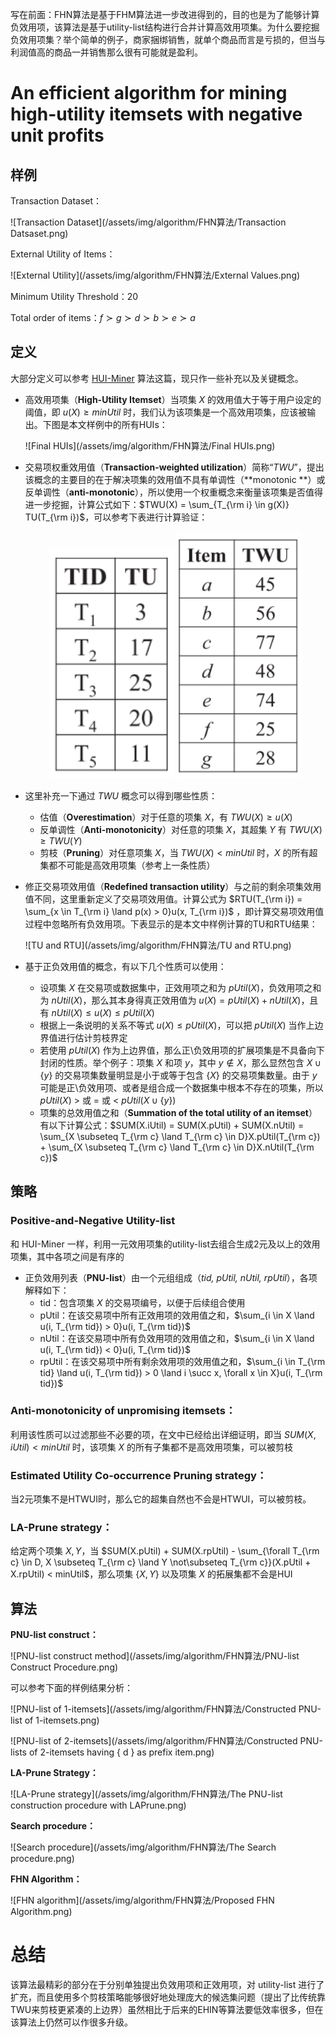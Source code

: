 写在前面：FHN算法是基于FHM算法进一步改进得到的，目的也是为了能够计算负效用项，该算法是基于utility-list结构进行合并计算高效用项集。为什么要挖掘负效用项集？举个简单的例子，商家捆绑销售，就单个商品而言是亏损的，但当与利润值高的商品一并销售那么很有可能就是盈利。

# An efficient algorithm for mining high-utility itemsets with negative unit profits

## 样例

Transaction Dataset：

![Transaction Dataset](/assets/img/algorithm/FHN算法/Transaction Datsaset.png)

External Utility of Items：

![External Utility](/assets/img/algorithm/FHN算法/External Values.png)

Minimum Utility Threshold：20

Total order of items：$f \succ g \succ d \succ b \succ e \succ a$

## 定义

大部分定义可以参考 [HUI-Miner](https://suarne.github.io/posts/HUI-Miner%E7%AE%97%E6%B3%95/) 算法这篇，现只作一些补充以及关键概念。

+ 高效用项集（**High-Utility Itemset**）当项集 $X$ 的效用值大于等于用户设定的阈值，即 $u(X) \ge minUtil$ 时，我们认为该项集是一个高效用项集，应该被输出。下图是本文样例中的所有HUIs：

  ![Final HUIs](/assets/img/algorithm/FHN算法/Final HUIs.png)

+ 交易项权重效用值（**Transaction-weighted utilization**）简称“_TWU_”，提出该概念的主要目的在于解决项集的效用值不具有单调性（**monotonic **）或反单调性（**anti-monotonic**），所以使用一个权重概念来衡量该项集是否值得进一步挖掘，计算公式如下：$TWU(X) = \sum_{T_{\rm i} \in g(X)} TU(T_{\rm i})$，可以参考下表进行计算验证：

  <center calss="half">
      <img src="/assets/img/algorithm/FHN算法/TU.png" width=200 alt="Transaction Utility"/>
      <img src="/assets/img/algorithm/FHN算法/TWU.png" width=200 alt="Transaction-Weighted Utility"/>
  </center>

+ 这里补充一下通过 $TWU$ 概念可以得到哪些性质：

  - 估值（**Overestimation**）对于任意的项集 $X$，有 $TWU(X) \ge u(X)$
  - 反单调性（**Anti-monotonicity**）对任意的项集 $X$，其超集 $Y$ 有 $TWU(X) \ge TWU(Y)$
  - 剪枝（**Pruning**）对任意项集 $X$，当 $TWU(X) < minUtil$ 时，$X$ 的所有超集都不可能是高效用项集（参考上一条性质）

+ 修正交易项效用值（**Redefined transaction utility**）与之前的剩余项集效用值不同，这里重新定义了交易项效用值。计算公式为 $RTU(T_{\rm i}) = \sum_{x \in T_{\rm i} \land p(x) > 0}u(x, T_{\rm i})$ ，即计算交易项效用值过程中忽略所有负效用项。下表显示的是本文中样例计算的TU和RTU结果：

  ![TU and RTU](/assets/img/algorithm/FHN算法/TU and RTU.png)

+ 基于正负效用值的概念，有以下几个性质可以使用：

  - 设项集 $X$ 在交易项或数据集中，正效用项之和为 $pUtil(X)$，负效用项之和为 $nUtil(X)$，那么其本身得真正效用值为 $u(X) = pUtil(X) + nUtil(X)$，且有 $nUtil(X) \le u(X) \le pUtil(X)$
  - 根据上一条说明的关系不等式 $u(X) \le pUtil(X)$，可以把 $pUtil(X)$ 当作上边界值进行估计剪枝界定
  - 若使用 $pUtil(X)$ 作为上边界值，那么正\负效用项的扩展项集是不具备向下封闭的性质。举个例子：项集 $X$ 和项 $y$，其中 $y \notin X$，那么显然包含 $X \cup \{y\}$ 的交易项集数量明显是小于或等于包含 $\{X\}$ 的交易项集数量。由于 $y$ 可能是正\负效用项、或者是组合成一个数据集中根本不存在的项集，所以 $pUtil(X)$ > 或 = 或 < $pUtil(X \cup \{y\})$
  - 项集的总效用值之和（**Summation of the total utility of an itemset**）有以下计算公式：$SUM(X.iUtil) = SUM(X.pUtil) + SUM(X.nUtil) = \sum_{X \subseteq T_{\rm c} \land T_{\rm c} \in D}X.pUtil(T_{\rm c}) + \sum_{X \subseteq T_{\rm c} \land T_{\rm c} \in D}X.nUtil(T_{\rm c})$

## 策略

### Positive-and-Negative Utility-list

和 HUI-Miner 一样，利用一元效用项集的utility-list去组合生成2元及以上的效用项集，其中各项之间是有序的

+ 正负效用列表（**PNU-list**）由一个元组组成（_tid, pUtil, nUtil, rpUtil_），各项解释如下：
  - tid：包含项集 $X$ 的交易项编号，以便于后续组合使用
  - pUtil：在该交易项中所有正效用项的效用值之和，$\sum_{i \in X \land u(i, T_{\rm tid}) > 0}u(i, T_{\rm tid})$
  - nUtil：在该交易项中所有负效用项的效用值之和，$\sum_{i \in X \land u(i, T_{\rm tid}) < 0}u(i, T_{\rm tid})$
  - rpUtil：在该交易项中所有剩余效用项的效用值之和，$\sum_{i \in T_{\rm tid} \land u(i, T_{\rm tid}) > 0 \land i \succ x, \forall x \in X}u(i, T_{\rm tid})$

### Anti-monotonicity of unpromising itemsets：

利用该性质可以过滤那些不必要的项，在文中已经给出详细证明，即当 $SUM(X, iUtil) < minUtil$ 时，该项集 $X$ 的所有子集都不是高效用项集，可以被剪枝

### Estimated Utility Co-occurrence Pruning strategy：

当2元项集不是HTWUI时，那么它的超集自然也不会是HTWUI，可以被剪枝。

### LA-Prune strategy：

给定两个项集 $X, \, Y$，当 $SUM(X.pUtil) + SUM(X.rpUtil) - \sum_{\forall T_{\rm c} \in D, X \subseteq T_{\rm c} \land Y \not\subseteq T_{\rm c}}(X.pUtil + X.rpUtil) < minUtil$，那么项集 $\{X, \, Y\}$ 以及项集 $X$ 的拓展集都不会是HUI

## 算法

**PNU-list construct：**

![PNU-list construct method](/assets/img/algorithm/FHN算法/PNU-list Construct Procedure.png)

可以参考下面的样例结果分析：

![PNU-list of 1-itemsets](/assets/img/algorithm/FHN算法/Constructed PNU-list of 1-itemsets.png)

![PNU-list of 2-itemsets](/assets/img/algorithm/FHN算法/Constructed PNU-lists of 2-itemsets having { d } as prefix item.png)

**LA-Prune Strategy：**

![LA-Prune strategy](/assets/img/algorithm/FHN算法/The PNU-list construction procedure with LAPrune.png)

**Search procedure：**

![Search procedure](/assets/img/algorithm/FHN算法/The Search procedure.png)

**FHN Algorithm：**

![FHN algorithm](/assets/img/algorithm/FHN算法/Proposed FHN Algorithm.png)

# 总结

该算法最精彩的部分在于分别单独提出负效用项和正效用项，对 utility-list 进行了扩充，而且使用多个剪枝策略能够很好地处理庞大的候选集问题（提出了比传统靠TWU来剪枝更紧凑的上边界）虽然相比于后来的EHIN等算法要低效率很多，但在该算法上仍然可以作很多升级。